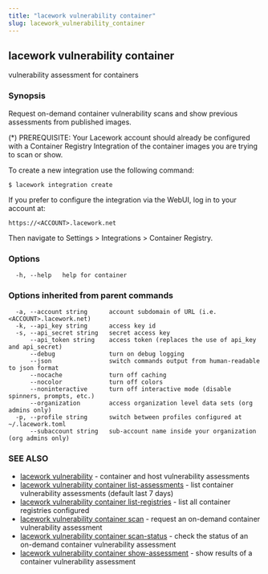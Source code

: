 ```yaml
---
title: "lacework vulnerability container"
slug: lacework_vulnerability_container
---
```


## lacework vulnerability container

vulnerability assessment for containers

### Synopsis

Request on-demand container vulnerability scans and show previous assessments
from published images.

(*) PREREQUISITE: Your Lacework account should already be configured
with a Container Registry Integration of the container images you are
trying to scan or show.

To create a new integration use the following command:

    $ lacework integration create

If you prefer to configure the integration via the WebUI, log in to your account at:

    https://<ACCOUNT>.lacework.net

Then navigate to Settings > Integrations > Container Registry.

### Options

```
  -h, --help   help for container
```

### Options inherited from parent commands

```
  -a, --account string      account subdomain of URL (i.e. <ACCOUNT>.lacework.net)
  -k, --api_key string      access key id
  -s, --api_secret string   secret access key
      --api_token string    access token (replaces the use of api_key and api_secret)
      --debug               turn on debug logging
      --json                switch commands output from human-readable to json format
      --nocache             turn off caching
      --nocolor             turn off colors
      --noninteractive      turn off interactive mode (disable spinners, prompts, etc.)
      --organization        access organization level data sets (org admins only)
  -p, --profile string      switch between profiles configured at ~/.lacework.toml
      --subaccount string   sub-account name inside your organization (org admins only)
```

### SEE ALSO

* [lacework vulnerability](lacework_vulnerability.md)	 - container and host vulnerability assessments
* [lacework vulnerability container list-assessments](lacework_vulnerability_container_list-assessments.md)	 - list container vulnerability assessments (default last 7 days)
* [lacework vulnerability container list-registries](lacework_vulnerability_container_list-registries.md)	 - list all container registries configured
* [lacework vulnerability container scan](lacework_vulnerability_container_scan.md)	 - request an on-demand container vulnerability assessment
* [lacework vulnerability container scan-status](lacework_vulnerability_container_scan-status.md)	 - check the status of an on-demand container vulnerability assessment
* [lacework vulnerability container show-assessment](lacework_vulnerability_container_show-assessment.md)	 - show results of a container vulnerability assessment

